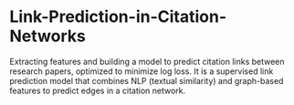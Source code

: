 # Link-Prediction-in-Citation-Networks
Extracting features and building a model to predict citation links between research papers, optimized to minimize log loss. It is a supervised link prediction model that combines NLP (textual similarity) and graph-based features to predict edges in a citation network.
